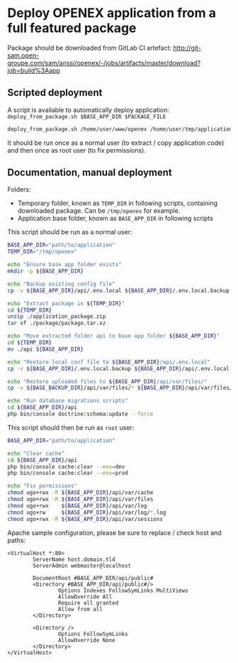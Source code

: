 # Deploy OPENEX application from a full featured package

Package should be downloaded from GitLab CI artefact:
http://git-sam.open-groupe.com/sam/anssi/openex/-/jobs/artifacts/master/download?job=build%3Aapp

## Scripted deployment

A script is available to automatically deploy application:
`deploy_from_package.sh $BASE_APP_DIR $PACKAGE_FILE`

```bash
deploy_from_package.sh /home/user/www/openex /home/user/tmp/application_package.zip
```

It should be run once as a normal user (to extract / copy application code) and then once as root user (to fix permissions).

## Documentation, manual deployment

Folders:

- Temporary folder, known as `TEMP_DIR` in following scripts, containing downloaded package. Can be `/tmp/openex` for example.
- Application base folder, known as `BASE_APP_DIR` in following scripts

This script should be run as a normal user:

```bash
BASE_APP_DIR="path/to/application"
TEMP_DIR="/tmp/openex"

echo "Ensure base app folder exists"
mkdir -p ${BASE_APP_DIR}

echo "Backup existing config file"
cp -v ${BASE_APP_DIR}/api/.env.local ${BASE_APP_DIR}/.env.local.backup

echo "Extract package in ${TEMP_DIR}"
cd ${TEMP_DIR}
unzip ./application_package.zip
tar xf ./package/package.tar.xz

echo "Move extracted folder api to base app folder ${BASE_APP_DIR}"
cd ${TEMP_DIR}
mv ./api ${BASE_APP_DIR}

echo "Restore local conf file to ${BASE_APP_DIR}/api/.env.local"
cp -v ${BASE_APP_DIR}/.env.local.backup ${BASE_APP_DIR}/api/.env.local

echo "Restore uploaded files to ${BASE_APP_DIR}/api/var/files/"
cp -v ${BASE_BACKUP_DIR}/api/var/files/* ${BASE_APP_DIR}/api/var/files/

echo "Run database migrations scripts"
cd ${BASE_APP_DIR}/api
php bin/console doctrine:schema:update --force
```

This script should then be run as `root` user:

```bash
BASE_APP_DIR="path/to/application"

echo "Clear cache"
cd ${BASE_APP_DIR}/api
php bin/console cache:clear --env=dev
php bin/console cache:clear --env=prod

echo "Fix permissions"
chmod ugo+rwx -R ${BASE_APP_DIR}/api/var/cache
chmod ugo+rwx -R ${BASE_APP_DIR}/api/var/files
chmod ugo+rwx    ${BASE_APP_DIR}/api/var/log
chmod ugo+rw     ${BASE_APP_DIR}/api/var/log/*.log
chmod ugo+rwx -R ${BASE_APP_DIR}/api/var/sessions
```

Apache sample configuration, please be sure to replace / check host and paths:

```
<VirtualHost *:80>
        ServerName host.domain.tld
        ServerAdmin webmaster@localhost

        DocumentRoot #BASE_APP_DIR/api/public#
        <Directory #BASE_APP_DIR/api/public#/>
                Options Indexes FollowSymLinks MultiViews
                AllowOverride All
                Require all granted
                Allow from all
        </Directory>

        <Directory />
                Options FollowSymLinks
                AllowOverride None
        </Directory>
</VirtualHost>
```
